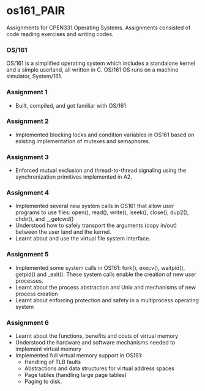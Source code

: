 # os161_PAIR
Assignments for CPEN331 Operating Systems. Assignments consisted of code reading exercises and writing codes.

### OS/161
OS/161 is a simplified operating system which includes a standalone kernel and a simple userland, all written in C. OS/161 OS runs on a machine simulator, System/161.

### Assignment 1
* Built, compiled, and got familiar with OS/161
### Assignment 2
* Implemented blocking locks and condition variables in OS161 based on existing implementation of mutexes and semaphores.
### Assignment 3
* Enforced mutual exclusion and thread-to-thread signaling using the synchronization primitives implemented in A2. 
### Assignment 4
* Implemented several new system calls in OS161 that allow user programs to use files: open(), read(), write(), lseek(), close(), dup2(), chdir(), and __getcwd()
* Understood how to safely transport the arguments (copy in/out) between the user land and the kernel.
* Learnt about and use the virtual file system interface.
### Assignment 5
* Implemented some system calls in OS161: fork(), execv(), waitpid(), getpid() and _exit(). These system calls enable the creation of new user processes.
* Learnt about the process abstraction and Unix and mechanisms of new process creation
* Learnt about enforcing protection and safety in a multiprocess operating system
### Assignment 6
* Learnt about the functions, benefits and costs of virtual memory
* Understood the hardware and software mechanisms needed to implement virtual memory
* Implemented full virtual memory support in OS161:
  * Handling of TLB faults
  * Abstractions and data structures for virtual address spaces
  * Page tables (handling large page tables)
  * Paging to disk.
